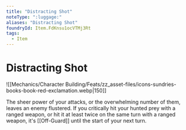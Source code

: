 ```yaml
---
title: "Distracting Shot"
noteType: ":luggage:"
aliases: "Distracting Shot"
foundryId: Item.FdKnsu1ocVTMj3Rt
tags:
  - Item
---
```


# Distracting Shot
![[Mechanics/Character Building/Feats/zz_asset-files/icons-sundries-books-book-red-exclamation.webp|150]]

The sheer power of your attacks, or the overwhelming number of them, leaves an enemy flustered. If you critically hit your hunted prey with a ranged weapon, or hit it at least twice on the same turn with a ranged weapon, it's [[Off-Guard]] until the start of your next turn.
